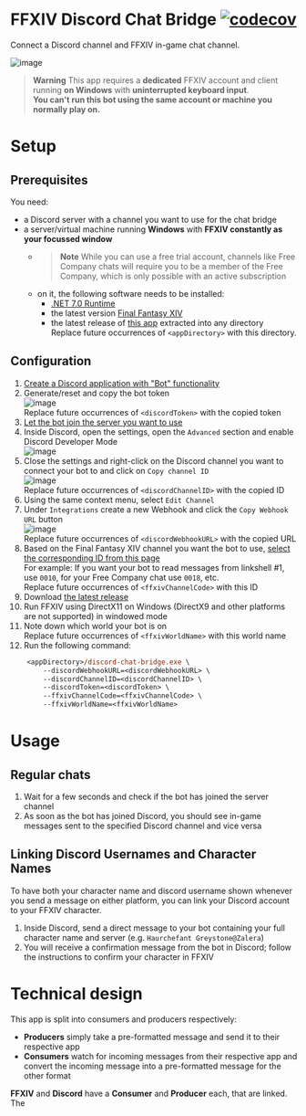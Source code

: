 # FFXIV Discord Chat Bridge [![codecov](https://codecov.io/github/ViMaSter/FFXIVDiscordChatBridge/branch/main/graph/badge.svg?token=2PBSK0I6UI)](https://codecov.io/github/ViMaSter/FFXIVDiscordChatBridge)

Connect a Discord channel and FFXIV in-game chat channel.

![image](https://i.vimaster.de/direct/Zf9KKYLhu4.png)

> **Warning**
> This app requires a **dedicated** FFXIV account and client running **on Windows** with **uninterrupted keyboard input**.      
> **You can't run this bot using the same account or machine you normally play on.**

# Setup
## Prerequisites
You need:
- a Discord server with a channel you want to use for the chat bridge
- a server/virtual machine running **Windows** with **FFXIV constantly as your focussed window**
   - > **Note**
     While you can use a free trial account, channels like Free Company chats will require you to be a member of the Free Company, which is only possible with an active subscription
   - on it, the following software needs to be installed:
      - [.NET 7.0 Runtime](https://dotnet.microsoft.com/download/dotnet/7.0)
      - the latest version [Final Fantasy XIV](https://freetrial.finalfantasyxiv.com)
      - the latest release of [this app](https://github.com/ViMaSter/FFXIVDiscordChatBridge/releases) extracted into any directory  
        Replace future occurrences of `<appDirectory>` with this directory.

## Configuration
1. [Create a Discord application with "Bot" functionality](https://discord.com/developers/applications)
2. Generate/reset and copy the bot token  
   ![image](https://i.vimaster.de/direct/chrome_wTwAcZZDxd.png)  
   Replace future occurrences of `<discordToken>` with the copied token
3. [Let the bot join the server you want to use](https://discord.com/developers/docs/topics/oauth2#bot-authorization-flow)
4. Inside Discord, open the settings, open the `Advanced` section and enable Discord Developer Mode  
   ![image](https://i.vimaster.de/direct/Discord_rpRIBHtEjm.png)
5. Close the settings and right-click on the Discord channel you want to connect your bot to and click on `Copy channel ID`    
   ![image](https://i.vimaster.de/direct/Discord_DSrrSRjT44.png)  
   Replace future occurrences of `<discordChannelID>` with the copied ID
6. Using the same context menu, select `Edit Channel`
7. Under `Integrations` create a new Webhook and click the `Copy Webhook URL` button  
   ![image](https://i.vimaster.de/direct/ffxiv-webhook.png)  
   Replace future occurrences of `<discordWebhookURL>` with the copied URL
8. Based on the Final Fantasy XIV channel you want the bot to use, [select the corresponding ID from this page](https://gist.github.com/quisquous/1a6ea3cf102c65e3c375186f1173dff3#file-ffxiv-game-log-ids)    
   For example: If you want your bot to read messages from linkshell #1, use `0010`, for your Free Company chat use `0018`, etc.    
   Replace future occurrences of `<ffxivChannelCode>` with this ID
9. Download [the latest release](https://github.com/ViMaSter/FFXIVDiscordChatBridge/releases)
10. Run FFXIV using DirectX11 on Windows (DirectX9 and other platforms are not supported) in windowed mode
11. Note down which world your bot is on  
    Replace future occurrences of `<ffxivWorldName>` with this world name
12. Run the following command:
   ```ps
       <appDirectory>/discord-chat-bridge.exe \
           --discordWebhookURL=<discordWebhookURL> \
           --discordChannelID=<discordChannelID> \
           --discordToken=<discordToken> \
           --ffxivChannelCode=<ffxivChannelCode> \
           --ffxivWorldName=<ffxivWorldName>
   ```

# Usage
## Regular chats
1. Wait for a few seconds and check if the bot has joined the server channel
2. As soon as the bot has joined Discord, you should see in-game messages sent to the specified Discord channel and vice versa

## Linking Discord Usernames and Character Names
To have both your character name and discord username shown whenever you send a message on either platform, you can link your Discord account to your FFXIV character.
1. Inside Discord, send a direct message to your bot containing your full character name and server (e.g. `Haurchefant Greystone@Zalera`)
2. You will receive a confirmation message from the bot in Discord; follow the instructions to confirm your character in FFXIV

# Technical design

This app is split into consumers and producers respectively:
- **Producers** simply take a pre-formatted message and send it to their respective app
- **Consumers** watch for incoming messages from their respective app and convert the incoming message into a pre-formatted message for the other format

**FFXIV** and **Discord** have a **Consumer** and **Producer** each, that are linked.
The 
